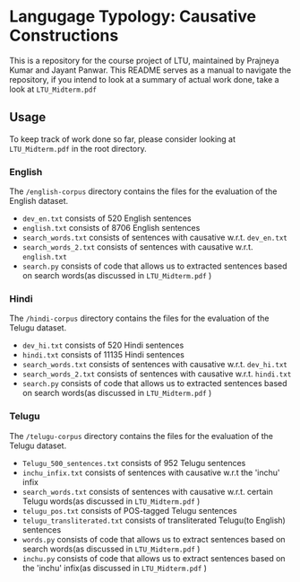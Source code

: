 # Langugage Typology: Causative Constructions

This is a repository for the course project of LTU, maintained by Prajneya Kumar and Jayant Panwar. This README serves as a manual to navigate the repository, if you intend to look at a summary of actual work done, take a look at ```LTU_Midterm.pdf```

## Usage

To keep track of work done so far, please consider looking at ```LTU_Midterm.pdf``` in the root directory.

### English

The ```/english-corpus``` directory contains the files for the evaluation of the English dataset.

* ```dev_en.txt``` consists of 520 English sentences
* ```english.txt``` consists of 8706 English sentences
* ```search_words.txt``` consists of sentences with causative w.r.t. ```dev_en.txt```
* ```search_words_2.txt``` consists of sentences with causative w.r.t. ```english.txt```
* ```search.py``` consists of code that allows us to extracted sentences based on search words(as discussed in ```LTU_Midterm.pdf``` )

### Hindi

The ```/hindi-corpus``` directory contains the files for the evaluation of the Telugu dataset.

* ```dev_hi.txt``` consists of 520 Hindi sentences
* ```hindi.txt``` consists of 11135 Hindi sentences
* ```search_words.txt``` consists of sentences with causative w.r.t. ```dev_hi.txt```
* ```search_words_2.txt``` consists of sentences with causative w.r.t. ```hindi.txt```
* ```search.py``` consists of code that allows us to extracted sentences based on search words(as discussed in ```LTU_Midterm.pdf``` )

### Telugu

The ```/telugu-corpus``` directory contains the files for the evaluation of the Telugu dataset.

* ```Telugu_500_sentences.txt``` consists of 952 Telugu sentences
* ```inchu_infix.txt``` consists of sentences with causative w.r.t the 'inchu' infix
* ```search_words.txt``` consists of sentences with causative w.r.t. certain Telugu words(as discussed in ```LTU_Midterm.pdf``` )
* ```telugu_pos.txt``` consists of POS-tagged Telugu sentences
* ```telugu_transliterated.txt``` consists of transliterated Telugu(to English) sentences
* ```words.py``` consists of code that allows us to extract sentences based on search words(as discussed in ```LTU_Midterm.pdf``` )
* ```inchu.py``` consists of code that allows us to extract sentences based on the 'inchu' infix(as discussed in ```LTU_Midterm.pdf``` )


